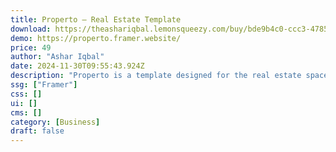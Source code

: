 ```yaml
---
title: Properto — Real Estate Template
download: https://theashariqbal.lemonsqueezy.com/buy/bde9b4c0-ccc3-4785-a141-9091c801ece4
demo: https://properto.framer.website/
price: 49
author: "Ashar Iqbal"
date: 2024-11-30T09:55:43.924Z
description: "Properto is a template designed for the real estate space. It's features a minimalistic theme and typography with subtle animations to enhance the user experience."
ssg: ["Framer"]
css: []
ui: []
cms: []
category: [Business]
draft: false
---
```

